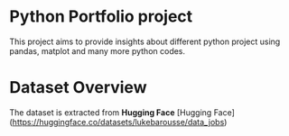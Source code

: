 # Python Portfolio project
This project aims to provide insights about different python project using pandas, matplot and many more python codes.

# Dataset Overview
The dataset is extracted from **Hugging Face** [Hugging Face] (https://huggingface.co/datasets/lukebarousse/data_jobs)

